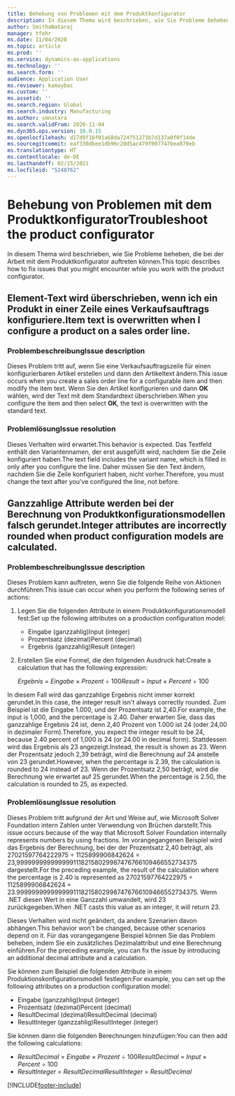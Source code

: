```yaml
---
title: Behebung von Problemen mit dem Produktkonfigurator
description: In diesem Thema wird beschrieben, wie Sie Probleme beheben, die bei der Arbeit mit dem Produktkonfigurator auftreten können.
author: SmithaNataraj
manager: tfehr
ms.date: 11/04/2020
ms.topic: article
ms.prod: ''
ms.service: dynamics-ax-applications
ms.technology: ''
ms.search.form: ''
audience: Application User
ms.reviewer: kamaybac
ms.custom: ''
ms.assetid: ''
ms.search.region: Global
ms.search.industry: Manufacturing
ms.author: smnatara
ms.search.validFrom: 2020-11-04
ms.dyn365.ops.version: 10.0.15
ms.openlocfilehash: d17d9f16f01a68da724751273b7d137a0f0f14de
ms.sourcegitcommit: eaf330dbee1db96c20d5ac479f007747bea079eb
ms.translationtype: HT
ms.contentlocale: de-DE
ms.lasthandoff: 02/15/2021
ms.locfileid: "5248762"
---
```

# <a name="troubleshoot-the-product-configurator"></a><span data-ttu-id="8b00b-103">Behebung von Problemen mit dem Produktkonfigurator</span><span class="sxs-lookup"><span data-stu-id="8b00b-103">Troubleshoot the product configurator</span></span>

<span data-ttu-id="8b00b-104">In diesem Thema wird beschrieben, wie Sie Probleme beheben, die bei der Arbeit mit dem Produktkonfigurator auftreten können.</span><span class="sxs-lookup"><span data-stu-id="8b00b-104">This topic describes how to fix issues that you might encounter while you work with the product configurator.</span></span>

## <a name="item-text-is-overwritten-when-i-configure-a-product-on-a-sales-order-line"></a><span data-ttu-id="8b00b-105">Element-Text wird überschrieben, wenn ich ein Produkt in einer Zeile eines Verkaufsauftrags konfiguriere.</span><span class="sxs-lookup"><span data-stu-id="8b00b-105">Item text is overwritten when I configure a product on a sales order line.</span></span>

### <a name="issue-description"></a><span data-ttu-id="8b00b-106">Problembeschreibung</span><span class="sxs-lookup"><span data-stu-id="8b00b-106">Issue description</span></span>

<span data-ttu-id="8b00b-107">Dieses Problem tritt auf, wenn Sie eine Verkaufsauftragszeile für einen konfigurierbaren Artikel erstellen und dann den Artikeltext ändern.</span><span class="sxs-lookup"><span data-stu-id="8b00b-107">This issue occurs when you create a sales order line for a configurable item and then modify the item text.</span></span> <span data-ttu-id="8b00b-108">Wenn Sie den Artikel konfigurieren und dann **OK** wählen, wird der Text mit dem Standardtext überschrieben.</span><span class="sxs-lookup"><span data-stu-id="8b00b-108">When you configure the item and then select **OK**, the text is overwritten with the standard text.</span></span>

### <a name="issue-resolution"></a><span data-ttu-id="8b00b-109">Problemlösung</span><span class="sxs-lookup"><span data-stu-id="8b00b-109">Issue resolution</span></span>

<span data-ttu-id="8b00b-110">Dieses Verhalten wird erwartet.</span><span class="sxs-lookup"><span data-stu-id="8b00b-110">This behavior is expected.</span></span> <span data-ttu-id="8b00b-111">Das Textfeld enthält den Variantennamen, der erst ausgefüllt wird, nachdem Sie die Zeile konfiguriert haben.</span><span class="sxs-lookup"><span data-stu-id="8b00b-111">The text field includes the variant name, which is filled in only after you configure the line.</span></span> <span data-ttu-id="8b00b-112">Daher müssen Sie den Text ändern, nachdem Sie die Zeile konfiguriert haben, nicht vorher.</span><span class="sxs-lookup"><span data-stu-id="8b00b-112">Therefore, you must change the text after you've configured the line, not before.</span></span>

## <a name="integer-attributes-are-incorrectly-rounded-when-product-configuration-models-are-calculated"></a><span data-ttu-id="8b00b-113">Ganzzahlige Attribute werden bei der Berechnung von Produktkonfigurationsmodellen falsch gerundet.</span><span class="sxs-lookup"><span data-stu-id="8b00b-113">Integer attributes are incorrectly rounded when product configuration models are calculated.</span></span>

### <a name="issue-description"></a><span data-ttu-id="8b00b-114">Problembeschreibung</span><span class="sxs-lookup"><span data-stu-id="8b00b-114">Issue description</span></span>

<span data-ttu-id="8b00b-115">Dieses Problem kann auftreten, wenn Sie die folgende Reihe von Aktionen durchführen:</span><span class="sxs-lookup"><span data-stu-id="8b00b-115">This issue can occur when you perform the following series of actions:</span></span>

1. <span data-ttu-id="8b00b-116">Legen Sie die folgenden Attribute in einem Produktkonfigurationsmodell fest:</span><span class="sxs-lookup"><span data-stu-id="8b00b-116">Set up the following attributes on a production configuration model:</span></span>

    - <span data-ttu-id="8b00b-117">Eingabe (ganzzahlig)</span><span class="sxs-lookup"><span data-stu-id="8b00b-117">Input (integer)</span></span>
    - <span data-ttu-id="8b00b-118">Prozentsatz (dezimal)</span><span class="sxs-lookup"><span data-stu-id="8b00b-118">Percent (decimal)</span></span>
    - <span data-ttu-id="8b00b-119">Ergebnis (ganzzahlig)</span><span class="sxs-lookup"><span data-stu-id="8b00b-119">Result (integer)</span></span>

2. <span data-ttu-id="8b00b-120">Erstellen Sie eine Formel, die den folgenden Ausdruck hat:</span><span class="sxs-lookup"><span data-stu-id="8b00b-120">Create a calculation that has the following expression:</span></span>

    <span data-ttu-id="8b00b-121">*Ergebnis* = *Eingabe* × *Prozent* ÷ 100</span><span class="sxs-lookup"><span data-stu-id="8b00b-121">*Result* = *Input* × *Percent* ÷ 100</span></span>

<span data-ttu-id="8b00b-122">In diesem Fall wird das ganzzahlige Ergebnis nicht immer korrekt gerundet.</span><span class="sxs-lookup"><span data-stu-id="8b00b-122">In this case, the integer result isn't always correctly rounded.</span></span> <span data-ttu-id="8b00b-123">Zum Beispiel ist die Eingabe 1.000, und der Prozentsatz ist 2,40.</span><span class="sxs-lookup"><span data-stu-id="8b00b-123">For example, the input is 1,000, and the percentage is 2.40.</span></span> <span data-ttu-id="8b00b-124">Daher erwarten Sie, dass das ganzzahlige Ergebnis 24 ist, denn 2,40 Prozent von 1.000 ist 24 (oder 24,00 in dezimaler Form).</span><span class="sxs-lookup"><span data-stu-id="8b00b-124">Therefore, you expect the integer result to be 24, because 2.40 percent of 1,000 is 24 (or 24.00 in decimal form).</span></span> <span data-ttu-id="8b00b-125">Stattdessen wird das Ergebnis als 23 angezeigt.</span><span class="sxs-lookup"><span data-stu-id="8b00b-125">Instead, the result is shown as 23.</span></span> <span data-ttu-id="8b00b-126">Wenn der Prozentsatz jedoch 2,39 beträgt, wird die Berechnung auf 24 anstelle von 23 gerundet.</span><span class="sxs-lookup"><span data-stu-id="8b00b-126">However, when the percentage is 2.39, the calculation is rounded to 24 instead of 23.</span></span> <span data-ttu-id="8b00b-127">Wenn der Prozentsatz 2,50 beträgt, wird die Berechnung wie erwartet auf 25 gerundet.</span><span class="sxs-lookup"><span data-stu-id="8b00b-127">When the percentage is 2.50, the calculation is rounded to 25, as expected.</span></span>

### <a name="issue-resolution"></a><span data-ttu-id="8b00b-128">Problemlösung</span><span class="sxs-lookup"><span data-stu-id="8b00b-128">Issue resolution</span></span>

<span data-ttu-id="8b00b-129">Dieses Problem tritt aufgrund der Art und Weise auf, wie Microsoft Solver Foundation intern Zahlen unter Verwendung von Brüchen darstellt.</span><span class="sxs-lookup"><span data-stu-id="8b00b-129">This issue occurs because of the way that Microsoft Solver Foundation internally represents numbers by using fractions.</span></span> <span data-ttu-id="8b00b-130">Im vorangegangenen Beispiel wird das Ergebnis der Berechnung, bei der der Prozentsatz 2,40 beträgt, als 27021597764222975 ÷ 1125899906842624 = 23,99999999999999911182158029987476766109466552734375 dargestellt.</span><span class="sxs-lookup"><span data-stu-id="8b00b-130">For the preceding example, the result of the calculation where the percentage is 2.40 is represented as 27021597764222975 ÷ 1125899906842624 = 23.99999999999999911182158029987476766109466552734375.</span></span> <span data-ttu-id="8b00b-131">Wenn .NET diesen Wert in eine Ganzzahl umwandelt, wird 23 zurückgegeben.</span><span class="sxs-lookup"><span data-stu-id="8b00b-131">When .NET casts this value as an integer, it will return 23.</span></span>

<span data-ttu-id="8b00b-132">Dieses Verhalten wird nicht geändert, da andere Szenarien davon abhängen.</span><span class="sxs-lookup"><span data-stu-id="8b00b-132">This behavior won't be changed, because other scenarios depend on it.</span></span> <span data-ttu-id="8b00b-133">Für das vorangegangene Beispiel können Sie das Problem beheben, indem Sie ein zusätzliches Dezimalattribut und eine Berechnung einführen.</span><span class="sxs-lookup"><span data-stu-id="8b00b-133">For the preceding example, you can fix the issue by introducing an additional decimal attribute and a calculation.</span></span>

<span data-ttu-id="8b00b-134">Sie können zum Beispiel die folgenden Attribute in einem Produktionskonfigurationsmodell festlegen:</span><span class="sxs-lookup"><span data-stu-id="8b00b-134">For example, you can set up the following attributes on a production configuration model:</span></span>

- <span data-ttu-id="8b00b-135">Eingabe (ganzzahlig)</span><span class="sxs-lookup"><span data-stu-id="8b00b-135">Input (integer)</span></span>
- <span data-ttu-id="8b00b-136">Prozentsatz (dezimal)</span><span class="sxs-lookup"><span data-stu-id="8b00b-136">Percent (decimal)</span></span>
- <span data-ttu-id="8b00b-137">ResultDecimal (dezimal)</span><span class="sxs-lookup"><span data-stu-id="8b00b-137">ResultDecimal (decimal)</span></span>
- <span data-ttu-id="8b00b-138">ResultInteger (ganzzahlig)</span><span class="sxs-lookup"><span data-stu-id="8b00b-138">ResultInteger (integer)</span></span>

<span data-ttu-id="8b00b-139">Sie können dann die folgenden Berechnungen hinzufügen:</span><span class="sxs-lookup"><span data-stu-id="8b00b-139">You can then add the following calculations:</span></span>

- <span data-ttu-id="8b00b-140">*ResultDecimal* = *Eingabe* × *Prozent* ÷ 100</span><span class="sxs-lookup"><span data-stu-id="8b00b-140">*ResultDecimal* = *Input* × *Percent* ÷ 100</span></span>
- <span data-ttu-id="8b00b-141">*ResultInteger* = *ResultDecimal*</span><span class="sxs-lookup"><span data-stu-id="8b00b-141">*ResultInteger* = *ResultDecimal*</span></span>


[!INCLUDE[footer-include](../../includes/footer-banner.md)]